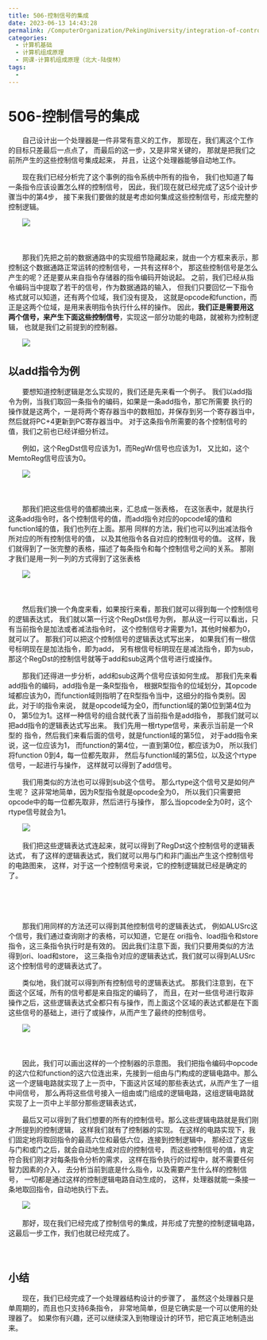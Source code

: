 ```yaml
---
title: 506-控制信号的集成
date: 2023-06-13 14:43:28
permalink: /ComputerOrganization/PekingUniversity/integration-of-control-signals
categories:
  - 计算机基础
  - 计算机组成原理
  - 网课-计算机组成原理（北大-陆俊林）
tags:
  - 
---
```

# 506-控制信号的集成

　　自己设计出一个处理器是一件非常有意义的工作， 那现在，我们离这个工作的目标只差最后一点点了， 而最后的这一步，又是非常关键的， 那就是把我们之前所产生的这些控制信号集成起来， 并且，让这个处理器能够自动地工作。  
<!-- more -->
　　现在我们已经分析完了这个事例的指令系统中所有的指令， 我们也知道了每一条指令应该设置怎么样的控制信号， 因此，我们现在就已经完成了这5个设计步骤当中的第4步， 接下来我们要做的就是考虑如何集成这些控制信号，形成完整的控制逻辑。

　　![](https://image.peterjxl.com/blog/image-20220920213111-m59txx5.png)​

　　‍

　　那我们先把之前的数据通路中的实现细节隐藏起来，就由一个方框来表示，那控制这个数据通路正常运转的控制信号，一共有这样8个， 那这些控制信号是怎么产生的呢？还是要从来自指令存储器的指令编码开始说起。 之前，我们已经从指令编码当中提取了若干的信号，作为数据通路的输入， 但我们只要回忆一下指令格式就可以知道，还有两个位域，我们没有提及， 这就是opcode和function，而正是这两个位域，是用来表明指令执行什么样的操作。 因此，**我们正是需要用这两个信号，来产生下面这些控制信号**，实现这一部分功能的电路，就被称为控制逻辑， 也就是我们之前提到的控制器。

　　![](https://image.peterjxl.com/blog/image-20220920213207-11uyzx5.png)​

## 以add指令为例

　　要想知道控制逻辑是怎么实现的，我们还是先来看一个例子。 我们以add指令为例，当我们取回一条指令的编码，如果是一条add指令，那它所需要 执行的操作就是这两个，一是将两个寄存器当中的数相加，并保存到另一个寄存器当中， 然后就将PC+4更新到PC寄存器当中。 对于这条指令所需要的各个控制信号的值，我们之前也已经详细分析过。 

　　例如，这个RegDst信号应该为1，而RegWr信号也应该为1， 又比如，这个MemtoReg信号应该为0。

　　![](https://image.peterjxl.com/blog/image-20220920213303-rvnmhbv.png)​

　　‍

　　那我们把这些信号的值都摘出来，汇总成一张表格， 在这张表中，就是执行这条add指令时，各个控制信号的值，而add指令对应的opcode域的值和function域的值，我们也列在上面。那用 同样的方法，我们也可以列出减法指令所对应的所有控制信号的值， 以及其他指令各自对应的控制信号的值。 这样，我们就得到了一张完整的表格，描述了每条指令和每个控制信号之间的关系。 那刚才我们是用一列一列的方式得到了这张表格

　　![](https://image.peterjxl.com/blog/image-20220920213344-9hsm7ej.png)​

　　‍

　　然后我们换一个角度来看，如果按行来看，那我们就可以得到每一个控制信号的逻辑表达式， 我们就以第一行这个RegDst信号为例， 那从这一行可以看出，只有当前指令是加法或者减法指令时， 这个控制信号才需要为1，其他时候都为0，就可以了。 那我们可以把这个控制信号的逻辑表达式写出来， 如果我们有一根信号标明现在是加法指令，即为add， 另有根信号标明现在是减法指令，即为sub， 那这个RegDst的控制信号就等于add和sub这两个信号进行或操作。 

　　那我们还得进一步分析，add和sub这两个信号应该如何生成。 那我们先来看add指令的编码，add指令是一条R型指令， 根据R型指令的位域划分，其opcode域都应该为0，而function域则指明了在R型指令当中，这细分的指令类别。因此，对于I的指令来说， 就是opcode域为全0，而function域的第0位到第4位为0， 第5位为1。这样一种信号的组合就代表了当前指令是add指令， 那我们就可以把add指令的逻辑表达式写出来。 我们先用一根rtype信号，来表示当前是一个R型的 指令，然后我们来看后面的信号，就是function域的第5位， 对于add指令来说，这一位应该为1， 而function的第4位，一直到第0位，都应该为0， 所以我们将function 0到4，每一位都先取非， 然后与function域的第5位，以及这个rtype信号，一起进行与操作， 这样就可以得到了add信号。

　　我们用类似的方法也可以得到sub这个信号。 那么rtype这个信号又是如何产生呢？ 这非常地简单，因为R型指令就是opcode全为0， 所以我们只需要把opcode中的每一位都先取非，然后进行与操作， 那么当opcode全为0时，这个rtype信号就会为1。

　　![](https://image.peterjxl.com/blog/image-20220920213551-22v2879.png)​

　　我们把这些逻辑表达式连起来，就可以得到了RegDst这个控制信号的逻辑表达式， 有了这样的逻辑表达式，我们就可以用与门和非门画出产生这个控制信号的电路图来， 这样，对于这一个控制信号来说，它的控制逻辑就已经是确定的了。 

　　‍

　　‍

　　那我们用同样的方法还可以得到其他控制信号的逻辑表达式， 例如ALUSrc这个信号，我们通过查询刚才的表格，可以知道，它是在 ori指令、load指令和store指令，这三条指令执行时是有效的。 因此我们注意下面，我们只要用类似的方法得到ori、load和store， 这三条指令对应的逻辑表达式，我们就可以得到ALUSrc这个控制信号的逻辑表达式了。 

　　类似地，我们就可以得到所有控制信号的逻辑表达式。 那我们注意到，在下面这个区域，所有的信号都是来自指定的编码了， 而且，在对一些信号进行取非操作之后，这些逻辑表达式全都只有与操作，而上面这个区域的表达式都是在下面这些信号的基础上，进行了或操作，从而产生了最终的控制信号。

　　![](https://image.peterjxl.com/blog/image-20220920213723-fc1awdq.png)​

　　‍

　　因此，我们可以画出这样的一个控制器的示意图。 我们把指令编码中opcode的这六位和function的这六位连出来，先接到一组由与门构成的逻辑电路中。那么这一个逻辑电路就实现了上一页中，下面这片区域的那些表达式，从而产生了一组中间信号， 那么再将这些信号接入一组由或门组成的逻辑电路，这组逻辑电路就实现了上一页中上半部分那些逻辑表达式， 

　　最后又可以得到了我们想要的所有的控制信号。那么这些逻辑电路就是我们刚才所提到的控制逻辑， 这样我们就有了控制器的实现。 在这样的电路实现下，我们固定地将取回指令的最高六位和最低六位，连接到控制逻辑中， 那经过了这些与门和或门之后，就会自动地生成对应的控制信号， 而这些控制信号的值，肯定符合我们刚才对每条指令分析的需求， 这样在指令执行的过程中，就不需要任何智力因素的介入， 去分析当前到底是什么指令，以及需要产生什么样的控制信号， 一切都是通过这样的控制逻辑电路自动生成的， 这样，处理器就能一条接一条地取回指令，自动地执行下去。

　　![](https://image.peterjxl.com/blog/image-20220920213838-7xyhwcf.png)

　　那好，现在我们已经完成了控制信号的集成，并形成了完整的控制逻辑电路， 这最后一步工作，我们也就已经完成了。

　　‍

## 小结

　　现在，我们已经完成了一个处理器结构设计的步骤了， 虽然这个处理器只是单周期的，而且也只支持6条指令， 非常地简单，但是它确实是一个可以使用的处理器了。 如果你有兴趣，还可以继续深入到物理设计的环节，把它真正地制造出来。
